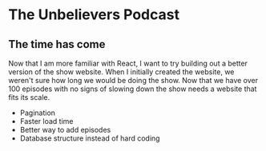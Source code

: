 # The Unbelievers Podcast

## The time has come

Now that I am more familiar with React, I want to try building out a better version of the show website.
When I initially created the website, we weren't sure how long we would be doing the show.  Now that we have over 100 episodes with no signs of slowing down the show needs a website that fits its scale.

* Pagination
* Faster load time
* Better way to add episodes
* Database structure instead of hard coding
